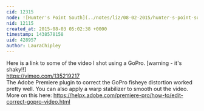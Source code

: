 ```yaml
---
cid: 12315
node: ![Hunter's Point South](../notes/liz/08-02-2015/hunter-s-point-south)
nid: 12115
created_at: 2015-08-03 05:02:38 +0000
timestamp: 1438578158
uid: 428957
author: LauraChipley
---
```



Here is a link to some of the video I shot using a GoPro. [warning - it's shaky!!]
<br>https://vimeo.com/135219217
<br>The Adobe Premiere plugin to correct the GoPro fisheye distortion worked pretty well. You can also apply a warp stabilizer to smooth out the video. 
<br>More on this here: https://helpx.adobe.com/premiere-pro/how-to/edit-correct-gopro-video.html
